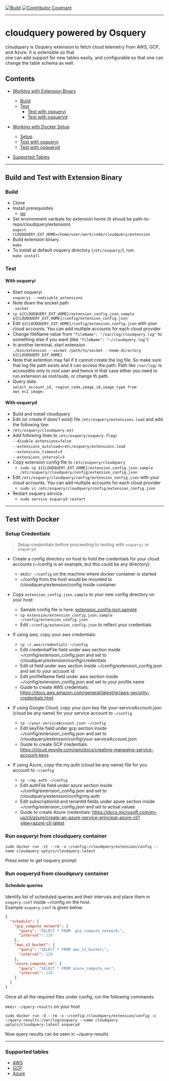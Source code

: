 [![Build](https://github.com/Uptycs/cloudquery/workflows/Build/badge.svg?branch=master)](https://github.com/Uptycs/cloudquery/actions?query=workflow%3ABuild)
[![Contributor Covenant](https://img.shields.io/badge/Contributor%20Covenant-v2.0%20adopted-ff69b4.svg)](CODE_OF_CONDUCT.md)

---

# cloudquery powered by Osquery

cloudquery is Osquery extension to fetch cloud telemetry from AWS, GCP, and Azure. It is extensible so that  
one can add support for new tables easily, and configurable so that one can change the table schema as well.


## Contents

- [Working with Extension Binary](#build-and-test-with-extension-binary)
  * [Build](#build)
  * [Test](#test)
    + [Test with osqueryi](#with-osqueryi)  
    + [Test with osqueryd](#with-osqueryd)  

- [Working with Docker Setup](#test-with-docker)
  * [Setup](#setup-credentials)
  * [Test with osqueryi](#run-osqueryi-from-cloudquery-container)
  * [Test with osqueryd](#run-osqueryd-from-cloudquery-container)

- [Supported Tables](#supported-tables)

---

## Build and Test with Extension Binary

### Build

- Clone
- Install prerequisites
  - [go](https://golang.org/doc/install#install)
- Set environment varibale for extension home (it shoud be path-to-repo/cloudquery/extension)  
  `export CLOUDQUERY_EXT_HOME=/home/user/work/code/cloudquery/extension`
- Build extension binary.  
  `make`
- To install at default osquery directory (`/etc/osquery/`), run:  
  `make install`

### Test

#### With osqueryi

- Start osqueryi  
  `osqueryi --nodisable_extensions`
- Note down the socket path  
  `.socket`
- `cp ${CLOUDQUERY_EXT_HOME}/extension_config.json.sample ${CLOUDQUERY_EXT_HOME}/config/extension_config.json`
- Edit `${CLOUDQUERY_EXT_HOME}/config/extension_config.json` with your cloud accounts. You can add multiple accounts for each cloud provider
- Change fileName value from `"fileName": "/var/log/cloudquery.log"` to something else if you want (like `"fileName": "~/cloudquery.log"`)
- In another terminal, start extension  
  `./bin/extension --socket /path/to/socket --home-directory ${CLOUDQUERY_EXT_HOME}`
- Note that extention may fail if it cannot create the log file. So make sure that log file path exists and it can access the path. Path like `/var/log/` is accessible only to root user and hence in that case either you need to run extension as root/sudo, or change th path.
- Query data  
  `select account_id, region_code,image_id,image_type from aws_ec2_image;`

#### With osqueryd

- Build and install cloudquery
- Edit (or create if does't exist) file `/etc/osquery/extensions.load` and add the following line:
- `/etc/osquery/cloudquery.ext`
- Add following lines to `/etc/osquery/osquery.flags`  
  `--disable_extensions=false`  
  `--extensions_autoload=/etc/osquery/extensions.load`  
  `--extensions_timeout=3`  
  `--extensions_interval=3`
- Copy extension config file to `/etc/osquery/cloudquery`
  - `sudo cp ${CLOUDQUERY_EXT_HOME}/extension_config.json.sample /etc/osquery/cloudquery/config/extension_config.json`
- Edit `/etc/osquery/cloudquery/config/extension_config.json` with your cloud accounts. You can add multiple accounts for each cloud provider
  - `sudo vi /etc/osquery/cloudquery/config/extension_config.json`
- Restart osquery service.
  - `sudo service osqueryd restart`

---

## Test with Docker

### Setup Credentials

> Setup credentials before proceeding to testing with `osqueryi` or `osqueryd`

- Create a config directory on host to hold the credentials for your cloud accounts (~/config is an example, but this could be any directory):

  - `mkdir ~/config` on the machine where docker container is started
  - ~/config from the host would be mounted to /cloudquery/extension/config inside container 
- Copy `extension_config.json.sample` to your new config directory on your host:
  - Sample config file is here: [extension_config.json.sample](extension/extension_config.json.sample)
  - `cp extension/extension_config.json.sample ~/config/extension_config.json`
  -  Edit `~/config/extension_config.json` to reflect your credentials

- If using aws, copy your aws credentials:
  - `cp ~/.aws/credentials ~/config`
  - Edit credentialFile field  under aws section inside ~/config/extension_config.json and set to /cloudquery/extension/config/credentials
  - Edit id field under aws section inside ~/config/extension_config.json and set to your account id
  - Edit profileName  field under aws section inside ~/config/extension_config.json and set to your  profile name
  - Guide to create AWS credentials: https://docs.aws.amazon.com/general/latest/gr/aws-security-credentials.html

- If using Google Cloud, copy your json key file your-serviceAccount.json (cloud be any name) for your service account to `~/config`
  - `cp ~/your-serviceAccount.json ~/config`
  - Edit keyFile field under gcp section inside ~/config/extension_config.json and set to /cloudquery/extension/config/your-serviceAccount.json
  - Guide to create GCP credentials: https://cloud.google.com/iam/docs/creating-managing-service-account-keys

- If using Azure, copy the my.auth (cloud be any name) file for you account to `~/config`
  - `cp ~/my.auth ~/config`
  - Edit authFile  field under azure section inside ~/config/extension_config.json and set to /cloudquery/extension/config/my.auth
  - Edit subscriptionId and tenantId fields under azure section inside ~/config/extension_config.json and set to actual values
  - Guide to create Azure credentials: https://docs.microsoft.com/en-us/cli/azure/create-an-azure-service-principal-azure-cli?view=azure-cli-latest

### Run osqueryi from cloudquery container

`sudo docker run -it --rm -v ~/config:/cloudquery/extension/config --name cloudquery uptycs/cloudquery:latest`

Press enter to get osquery prompt

### Run osqueryd from cloudqeury container

#### Schedule queries
Identify list of scheduled queries and their intervals and place them in `osqyery.conf` inside ~/config on the host.  
Example `osquery.conf` is given below.

```json
{
  "schedule": {
    "gcp_compute_network": {
      "query": "SELECT * FROM  gcp_compute_network;",
      "interval": 120
    },
    "aws_s3_bucket": {
      "query": "SELECT * FROM aws_s3_bucket;",
      "interval": 120
    },
    "azure_compute_vm": {
      "query": "SELECT * FROM azure_compute_vm;",
      "interval": 120
    }
  }
}
```

Once all all the required files under config, run the following commands.

`mkdir ~/query-results` on your host

`sudo docker run -d --rm -v ~/config:/cloudquery/extension/config -v ~/query-results:/var/log/osquery --name cloudquery uptycs/cloudquery:latest osqueryd`

Now query results can be seen in ~/query-results

---

### Supported tables
- [AWS](extension/aws/tables.md)
- [GCP](extension/gcp/tables.md)
- [Azure](extension/azure/tables.md)

